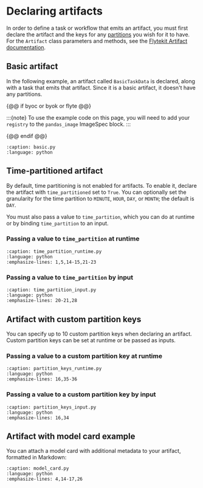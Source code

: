 # Declaring artifacts

In order to define a task or workflow that emits an artifact, you must first declare the artifact and the keys for any [partitions](./index.md#partitions) you wish for it to have. For the `Artifact` class parameters and methods, see the [Flytekit Artifact documentation](https://docs.flyte.org/en/latest/api/flytekit/generated/flytekit.Artifact.html).

## Basic artifact

In the following example, an artifact called `BasicTaskData` is declared, along with a task that emits that artifact. Since it is a basic artifact, it doesn't have any partitions.

{@@ if byoc or byok or flyte @@}

:::{note}
To use the example code on this page, you will need to add your `registry` to the `pandas_image` ImageSpec block.
:::

{@@ endif @@}

```{rli} https://raw.githubusercontent.com/unionai/unionai-examples/main/user_guide/core_concepts/artifacts/basic.py
:caption: basic.py
:language: python
```

## Time-partitioned artifact

By default, time partitioning is not enabled for artifacts. To enable it, declare the artifact with `time_partitioned` set to `True`. You can optionally set the granularity for the time partition to `MINUTE`, `HOUR`, `DAY`, or `MONTH`; the default is `DAY`.

You must also pass a value to `time_partition`, which you can do at runtime or by binding `time_partition` to an input.

### Passing a value to `time_partition` at runtime

```{rli} https://raw.githubusercontent.com/unionai/unionai-examples/main/user_guide/core_concepts/artifacts/time_partition_runtime.py
:caption: time_partition_runtime.py
:language: python
:emphasize-lines: 1,5,14-15,21-23
```

### Passing a value to `time_partition` by input

```{rli} https://raw.githubusercontent.com/unionai/unionai-examples/main/user_guide/core_concepts/artifacts/time_partition_input.py
:caption: time_partition_input.py
:language: python
:emphasize-lines: 20-21,28
```

## Artifact with custom partition keys

You can specify up to 10 custom partition keys when declaring an artifact. Custom partition keys can be set at runtime or be passed as inputs.

### Passing a value to a custom partition key at runtime

```{rli} https://raw.githubusercontent.com/unionai/unionai-examples/main/user_guide/core_concepts/artifacts/partition_keys_runtime.py
:caption: partition_keys_runtime.py
:language: python
:emphasize-lines: 16,35-36
```

### Passing a value to a custom partition key by input

```{rli} https://raw.githubusercontent.com/unionai/unionai-examples/main/user_guide/core_concepts/artifacts/partition_keys_input.py
:caption: partition_keys_input.py
:language: python
:emphasize-lines: 16,34
```

## Artifact with model card example

You can attach a model card with additional metadata to your artifact, formatted in Markdown:

```{rli} https://raw.githubusercontent.com/unionai/unionai-examples/main/user_guide/core_concepts/artifacts/model_card.py
:caption: model_card.py
:language: python
:emphasize-lines: 4,14-17,26
```
